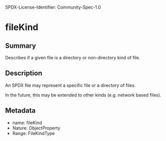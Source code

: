 SPDX-License-Identifier: Community-Spec-1.0

# fileKind

## Summary

Describes if a given file is a directory or non-directory kind of file.

## Description

An SPDX file may represent a specific file or a directory of files.

In the future, this may be extended to other kinds (e.g. network based files).

## Metadata

- name: fileKind
- Nature: ObjectProperty
- Range: FileKindType
